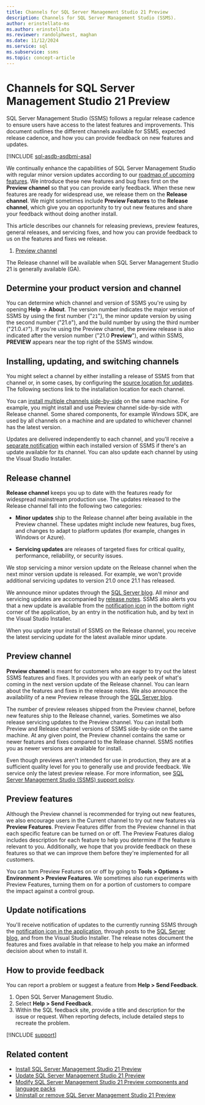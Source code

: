 ```yaml
---
title: Channels for SQL Server Management Studio 21 Preview
description: Channels for SQL Server Management Studio (SSMS).
author: erinstellato-ms
ms.author: erinstellato
ms.reviewer: randolphwest, maghan
ms.date: 11/12/2024
ms.service: sql
ms.subservice: ssms
ms.topic: concept-article
---
```

# Channels for SQL Server Management Studio 21 Preview

SQL Server Management Studio (SSMS) follows a regular release cadence to ensure users have access to the latest features and improvements. This document outlines the different channels available for SSMS, expected release cadence, and how you can provide feedback on new features and updates.

[!INCLUDE [sql-asdb-asdbmi-asa](../../includes/applies-to-version/sql-asdb-asdbmi-asa.md)]

We continually enhance the capabilities of SQL Server Management Studio with regular minor version updates according to our [roadmap of upcoming features](../ssms-21/roadmap.md). We introduce these new features and bug fixes first on the **Preview channel** so that you can provide early feedback. When these new features are ready for widespread use, we release them on the **Release channel**. We might sometimes include **Preview Features** to the **Release channel**, which give you an opportunity to try out new features and share your feedback without doing another install.

This article describes our channels for releasing previews, preview features, general releases, and servicing fixes, and how you can provide feedback to us on the features and fixes we release.

1. [Preview channel](https://aka.ms/ssms/21/preview/vs_SSMS.exe)

The Release channel will be available when SQL Server Management Studio 21 is generally available (GA).

## Determine your product version and channel

You can determine which channel and version of SSMS you're using by opening **Help** -> **About**. The version number indicates the major version of SSMS by using the first number ("`21`"), the minor update version by using the second number ("21.`0`"), and the build number by using the third number ("21.0.`47`"). If you're using the Preview channel, the preview release is also indicated after the version number ("21.0 **Preview**"), and within SSMS, **PREVIEW** appears near the top right of the SSMS window.

## Installing, updating, and switching channels

You might select a channel by either installing a release of SSMS from that channel or, in some cases, by configuring the [source location for updates](update.md#configure-source-location-of-updates). The following sections link to the installation location for each channel.

You can [install multiple channels side-by-side](side-by-side.md) on the same machine. For example, you might install and use Preview channel side-by-side with Release channel. Some shared components, for example Windows SDK, are used by all channels on a machine and are updated to whichever channel has the latest version.

Updates are delivered independently to each channel, and you'll receive a [separate notification](update.md) within each installed version of SSMS if there's an update available for its channel. You can also update each channel by using the Visual Studio Installer.

## Release channel

**Release channel** keeps you up to date with the features ready for widespread mainstream production use. The updates released to the Release channel fall into the following two categories:

- **Minor updates** ship to the Release channel after being available in the Preview channel. These updates might include new features, bug fixes, and changes to adapt to platform updates (for example, changes in Windows or Azure).

- **Servicing updates** are releases of targeted fixes for critical quality, performance, reliability, or security issues.

We stop servicing a minor version update on the Release channel when the next minor version update is released. For example, we won't provide additional servicing updates to version 21.0 once 21.1 has released.

We announce minor updates through the [SQL Server blog](https://techcommunity.microsoft.com/category/sql-server/blog/sqlserver). All minor and servicing updates are accompanied by [release notes](../ssms-21/release-notes-21.md). SSMS also alerts you that a new update is available from the [notification icon](/visualstudio/ide/visual-studio-notifications) in the bottom right corner of the application, by an entry in the notification hub, and by text in the Visual Studio Installer.

When you update your install of SSMS on the Release channel, you receive the latest servicing update for the latest available minor update.

## Preview channel

**Preview channel** is meant for customers who are eager to try out the latest SSMS features and fixes. It provides you with an early peek of what's coming in the next version update of the Release channel. You can learn about the features and fixes in the release notes. We also announce the availability of a new Preview release through the [SQL Server blog](https://techcommunity.microsoft.com/category/sql-server/blog/sqlserver).

The number of preview releases shipped from the Preview channel, before new features ship to the Release channel, varies. Sometimes we also release servicing updates to the Preview channel. You can install both Preview and Release channel versions of SSMS side-by-side on the same machine. At any given point, the Preview channel contains the same or newer features and fixes compared to the Release channel. SSMS notifies you as newer versions are available for install.

Even though previews aren't intended for use in production, they are at a sufficient quality level for you to generally use and provide feedback. We service only the latest preview release. For more information, see [SQL Server Management Studio (SSMS) support policy](../support-policy.md).

## Preview features

Although the Preview channel is recommended for trying out new features, we also encourage users in the Current channel to try out new features via **Preview Features**. Preview Features differ from the Preview channel in that each specific feature can be turned on or off. The Preview Features dialog includes description for each feature to help you determine if the feature is relevant to you. Additionally, we hope that you provide feedback on these features so that we can improve them before they're implemented for all customers.

You can turn Preview Features on or off by going to **Tools > Options > Environment > Preview Features**. We sometimes also run experiments with Preview Features, turning them on for a portion of customers to compare the impact against a control group.

## Update notifications

You'll receive notification of updates to the currently running SSMS through the [notification icon in the application](update.md#use-the-notifications-hub-in-the-application), through posts to the [SQL Server blog](https://techcommunity.microsoft.com/category/sql-server/blog/sqlserver), and from the Visual Studio Installer. The release notes document the features and fixes available in that release to help you make an informed decision about when to install it.

## How to provide feedback

You can report a problem or suggest a feature from **Help > Send Feedback**.

1. Open SQL Server Management Studio.
1. Select **Help > Send Feedback**.
1. Within the SQL feedback site, provide a title and description for the issue or request. When reporting defects, include detailed steps to recreate the problem.

[!INCLUDE [support](../includes/support.md)]

## Related content

- [Install SQL Server Management Studio 21 Preview](install.md)
- [Update SQL Server Management Studio 21 Preview](update.md)
- [Modify SQL Server Management Studio 21 Preview components and language packs](modify.md)
- [Uninstall or remove SQL Server Management Studio 21 Preview](uninstall.md)
